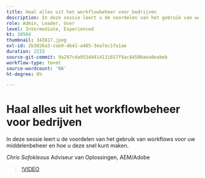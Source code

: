 ```yaml
---
title: Haal alles uit het workflowbeheer voor bedrijven
description: In deze sessie leert u de voordelen van het gebruik van workflows voor uw middelenbeheer en hoe u deze snel kunt maken.
role: Admin, Leader, User
level: Intermediate, Experienced
kt: 10564
thumbnail: 343817.jpeg
exl-id: 2b3826a3-cab9-4b41-a405-3ea7ac1fa1ae
duration: 2233
source-git-commit: 9a297cda953d4414131657f9ac84580aea0eabeb
workflow-type: tm+mt
source-wordcount: '66'
ht-degree: 0%

---
```


# Haal alles uit het workflowbeheer voor bedrijven

In deze sessie leert u de voordelen van het gebruik van workflows voor uw middelenbeheer en hoe u deze snel kunt maken.

*Chris Sofokleous* Adviseur van Oplossingen, AEM/Adobe

>[!VIDEO](https://video.tv.adobe.com/v/343817/?quality=12&learn=on)
